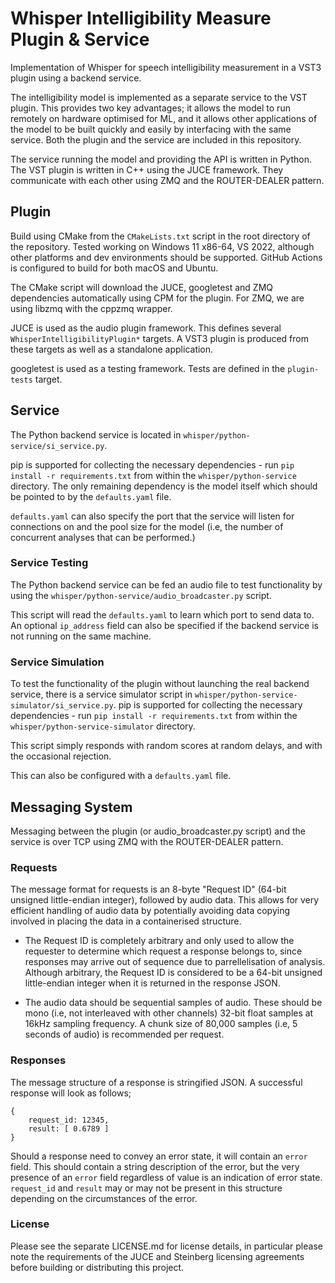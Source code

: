 # Whisper Intelligibility Measure Plugin & Service

Implementation of Whisper for speech intelligibility measurement in a VST3 plugin using a backend service.

The intelligibility model is implemented as a separate service to the VST plugin. This provides two key advantages; it allows the model to run remotely on hardware optimised for ML, and it allows other applications of the model to be built quickly and easily by interfacing with the same service. Both the plugin and the service are included in this repository.

The service running the model and providing the API is written in Python. The VST plugin is written in C++ using the JUCE framework. They communicate with each other using ZMQ and the ROUTER-DEALER pattern.

## Plugin

Build using CMake from the `CMakeLists.txt` script in the root directory of the repository.  Tested working on Windows 11 x86-64, VS 2022, although other platforms and dev environments should be supported. GitHub Actions is configured to build for both macOS and Ubuntu.

The CMake script will download the JUCE, googletest and ZMQ dependencies automatically using CPM for the plugin. For ZMQ, we are using libzmq with the cppzmq wrapper.

JUCE is used as the audio plugin framework. This defines several `WhisperIntelligibilityPlugin*` targets. A VST3 plugin is produced from these targets as well as a standalone application. 

googletest is used as a testing framework. Tests are defined in the `plugin-tests` target.

## Service

The Python backend service is located in `whisper/python-service/si_service.py`.

pip is supported for collecting the necessary dependencies - run `pip install -r requirements.txt` from within the `whisper/python-service` directory. The only remaining dependency is the model itself which should be pointed to by the `defaults.yaml` file.

`defaults.yaml` can also specify the port that the service will listen for connections on and the pool size for the model (i.e, the number of concurrent analyses that can be performed.)

### Service Testing

The Python backend service can be fed an audio file to test functionality by using the `whisper/python-service/audio_broadcaster.py` script.

This script will read the `defaults.yaml` to learn which port to send data to. An optional `ip_address` field can also be specified if the backend service is not running on the same machine.

### Service Simulation

To test the functionality of the plugin without launching the real backend service, there is a service simulator script in `whisper/python-service-simulator/si_service.py`. pip is supported for collecting the necessary dependencies - run `pip install -r requirements.txt` from within the `whisper/python-service-simulator` directory.

This script simply responds with random scores at random delays, and with the occasional rejection.

This can also be configured with a `defaults.yaml` file.

## Messaging System

Messaging between the plugin (or audio_broadcaster.py script) and the service is over TCP using ZMQ with the ROUTER-DEALER pattern.

### Requests

The message format for requests is an 8-byte "Request ID" (64-bit unsigned little-endian integer), followed by audio data. This allows for very efficient handling of audio data by potentially avoiding data copying involved in placing the data in a containerised structure.

- The Request ID is completely arbitrary and only used to allow the requester to determine which request a response belongs to, since responses may arrive out of sequence due to parrellelisation of analysis. Although arbitrary, the Request ID is considered to be a 64-bit unsigned little-endian integer when it is returned in the response JSON.

- The audio data should be sequential samples of audio. These should be mono (i.e, not interleaved with other channels) 32-bit float samples at 16kHz sampling frequency. A chunk size of 80,000 samples (i.e, 5 seconds of audio) is recommended per request.

### Responses

The message structure of a response is stringified JSON. A successful response will look as follows;
```
{
    request_id: 12345,
    result: [ 0.6789 ]
}
```
Should a response need to convey an error state, it will contain an `error` field. This should contain a string description of the error, but the very presence of an `error` field regardless of value is an indication of error state. `request_id` and `result` may or may not be present in this structure depending on the circumstances of the error.

### License

Please see the separate LICENSE.md for license details, in particular please note the requirements of the JUCE and Steinberg licensing agreements before building or distributing this project.
